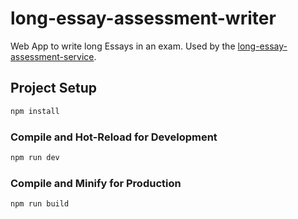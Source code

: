 # long-essay-assessment-writer  

Web App to write long Essays in an exam.
Used by the [long-essay-assessment-service](https://github.com/EDUTIEK/long-essay-asessment-service).


## Project Setup

```sh
npm install
```

### Compile and Hot-Reload for Development

```sh
npm run dev
```

### Compile and Minify for Production

```sh
npm run build
```
